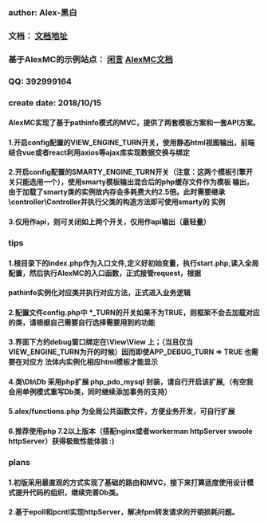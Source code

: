 ### author:      Alex-黑白
### 文档：       [文档地址](http://doc.91mylover.top/)
### 基于AlexMC的示例站点：       [闲言](http://qblog.91mylover.top/)   [AlexMC文档](http://doc.91mylover.top/)
### QQ:          392999164
### create date: 2018/10/15
####              AlexMC实现了基于pathinfo模式的MVC，提供了两套模板方案和一套API方案。
####              1.开启config配置的VIEW_ENGINE_TURN开关，使用静态html视图输出，前端结合vue或者react利用axios等ajax库实现数据交换与绑定
####              2.开启config配置的SMARTY_ENGINE_TURN开关（注意：这两个模板引擎开关只能选用一个），使用smarty模板输出混合后的php缓存文件作为模板                     输出，由于加载了smarty类的实例故内存会多耗费大约2.5倍。此时需要继承\controller\Controller并执行父类的构造方法即可使用smarty的                     实例
####              3.仅用作api，则可关闭如上两个开关，仅用作api输出（最轻量）

### tips
####              1.根目录下的index.php作为入口文件,定义好初始变量，执行start.php,读入全局配置，然后执行AlexMC的入口函数，正式接管request，根据
####                pathinfo实例化对应类并执行对应方法，正式进入业务逻辑
####              2.配置文件config.php中 *_TURN的开关如果不为TRUE，则框架不会去加载对应的类，请根据自己需要自行选择需要用到的功能
####              3.界面下方的debug窗口绑定在\View\View 上；（当且仅当VIEW_ENGINE_TURN为开的时候）因而即使APP_DEBUG_TURN => TRUE 也需要在对应方                     法体内实例化相应html模板才能显示      
####              4.类\Db\Db 采用php扩展 php_pdo_mysql 封装，请自行开启该扩展,（有空我会用单例模式重写Db类，同时继续添加事务的支持）
####              5.alex/functions.php 为全局公共函数文件，方便业务开发，可自行扩展
####              6.推荐使用php 7.2以上版本（搭配nginx或者workerman httpServer swoole httpServer）获得极致性能体验 :)


### plans
####               1.初版采用最直观的方式实现了基础的路由和MVC，接下来打算适度使用设计模式提升代码的组织，继续完善Db类。
####               2.基于epoll和pcntl实现httpServer，解决fpm转发请求的开销损耗问题。
